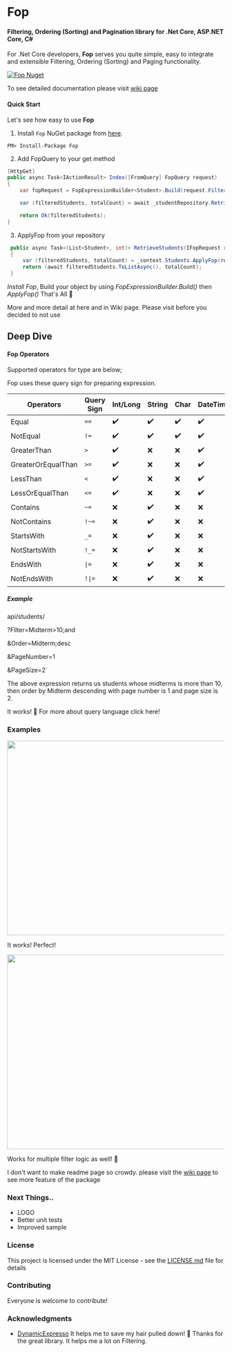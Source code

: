 # Fop
#### Filtering, Ordering (Sorting) and Pagination library for .Net Core, ASP.NET Core, C#

For .Net Core developers, **Fop** serves you quite simple, easy to integrate and extensible Filtering, Ordering (Sorting) and Paging functionality.

[![Fop Nuget](https://img.shields.io/nuget/v/Fop)](https://www.nuget.org/packages/Fop)

To see detailed documentation please visit [wiki page](https://github.com/arslanaybars/Fop/wiki)

#### Quick Start
Let's see how easy to use **Fop**

 1. Install `Fop` NuGet package from [here](https://www.nuget.org/packages/Fop/).
 ````
PM> Install-Package Fop
````
2. Add FopQuery to your get method
```csharp
[HttpGet]
public async Task<IActionResult> Index([FromQuery] FopQuery request)
{
    var fopRequest = FopExpressionBuilder<Student>.Build(request.Filter, request.Order, request.PageNumber, request.PageSize);

    var (filteredStudents, totalCount) = await _studentRepository.RetrieveStudents(fopRequest);

    return Ok(filteredStudents);
}
```
3. ApplyFop from your repository
```csharp
 public async Task<(List<Student>, int)> RetrieveStudents(IFopRequest request)
 {
     var (filteredStudents, totalCount) = _context.Students.ApplyFop(request);
     return (await filteredStudents.ToListAsync(), totalCount);
 }
```
*Install Fop*, Build your object by using *FopExpressionBuilder<Student>.Build()* then *ApplyFop()* 
That's All 🤘  

More and more detail at here and in Wiki page. Please visit before you decided to not use

## Deep Dive
#### Fop Operators
Supported operators for type are below;

Fop uses these query sign for preparing expression. 

|Operators          |Query Sign  |Int/Long |String | Char |DateTime|
|-------------------|------------|---------|-------|------|--------|
|Equal              |`==`        | ✔️     | ✔️    | ✔️  | ✔️     |
|NotEqual           |`!=`        | ✔️     | ✔️    | ✔️  | ✔️     |
|GreaterThan        |`>`         | ✔️     | ❌    | ❌  | ✔️     |
|GreaterOrEqualThan |`>=`        | ✔️     | ❌    | ❌  | ✔️     |
|LessThan           |`<`         | ✔️     | ❌    | ❌  | ✔️     |
|LessOrEqualThan    |`<=`        | ✔️     | ❌    | ❌  | ✔️     |
|Contains           |`~=`        | ❌     | ✔️    | ❌  | ❌     | 
|NotContains        |`!~=`       | ❌     | ✔️    | ❌  | ❌     | 
|StartsWith         |`_=`        | ❌     | ✔️    | ❌  | ❌     |
|NotStartsWith      |`!_=`       | ❌     | ✔️    | ❌  | ❌     |
|EndsWith           |`\|=`       | ❌     | ✔️    | ❌  | ❌     |
|NotEndsWith        |`!\|=`      | ❌     | ✔️    | ❌  | ❌     |

##### Example
api/students/

?Filter=Midterm>10;and 

&Order=Midterm;desc

&PageNumber=1

&PageSize=2`

The above expression returns us students whose midterms is more than 10, then order by Midterm descending with page number is 1 and page size is 2.

It works! 🚀
For more about query language click here!

### Examples
<img src="https://user-images.githubusercontent.com/3358953/64111010-48ae2a80-cd8c-11e9-8398-c6e811bec5e7.png" width="800" height="450"/>

It works! Perfect!

<img src="https://user-images.githubusercontent.com/3358953/64111026-519efc00-cd8c-11e9-9d5d-4b86485afd6f.png" width="800" height="450"/>

Works for multiple filter logic as well! 🎉

I don't want to make readme page so crowdy. please visit the [wiki page](https://github.com/arslanaybars/Fop/wiki) to see more feature of the package

### Next Things..
- LOGO
- Better unit tests
- Improved sample

### License

This project is licensed under the MIT License - see the [LICENSE.md](LICENSE) file for details

### Contributing

Everyone is welcome to contribute!

### Acknowledgments

* [DynamicExpresso](https://github.com/davideicardi/DynamicExpresso/ "DynamicExpresso") It helps me to save my hair pulled down! 🙏 Thanks for the great library. It helps me a lot on Filtering.
